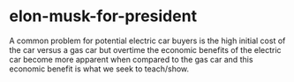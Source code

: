 # elon-musk-for-president
A common problem for potential electric car buyers is the high initial cost of the car versus a gas car but overtime the economic benefits of the electric car become more apparent when compared to the gas car and this economic benefit is what we seek to teach/show.